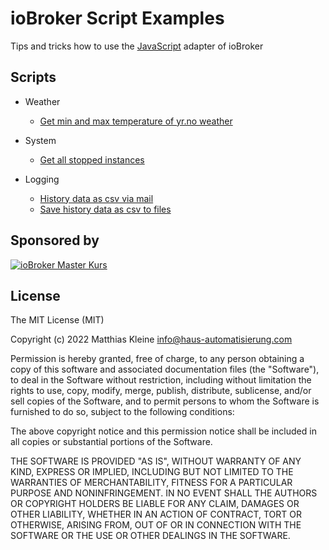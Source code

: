 # ioBroker Script Examples

Tips and tricks how to use the [JavaScript](https://github.com/ioBroker/ioBroker.javascript) adapter of ioBroker

## Scripts

- Weather
  - [Get min and max temperature of yr.no weather](weather/yr-min-max-temperature.md)

- System
  - [Get all stopped instances](system/get-all-stopped-instances.md)

- Logging
  - [History data as csv via mail](logging/history-as-mail-csv.md)
  - [Save history data as csv to files](logging/history-save-csv.md)

## Sponsored by

[![ioBroker Master Kurs](https://haus-automatisierung.com/images/ads/ioBroker-Kurs.png)](https://haus-automatisierung.com/iobroker-kurs/?refid=iobroker-scripts)

## License

The MIT License (MIT)

Copyright (c) 2022 Matthias Kleine <info@haus-automatisierung.com>

Permission is hereby granted, free of charge, to any person obtaining a copy
of this software and associated documentation files (the "Software"), to deal
in the Software without restriction, including without limitation the rights
to use, copy, modify, merge, publish, distribute, sublicense, and/or sell
copies of the Software, and to permit persons to whom the Software is
furnished to do so, subject to the following conditions:

The above copyright notice and this permission notice shall be included in
all copies or substantial portions of the Software.

THE SOFTWARE IS PROVIDED "AS IS", WITHOUT WARRANTY OF ANY KIND, EXPRESS OR
IMPLIED, INCLUDING BUT NOT LIMITED TO THE WARRANTIES OF MERCHANTABILITY,
FITNESS FOR A PARTICULAR PURPOSE AND NONINFRINGEMENT. IN NO EVENT SHALL THE
AUTHORS OR COPYRIGHT HOLDERS BE LIABLE FOR ANY CLAIM, DAMAGES OR OTHER
LIABILITY, WHETHER IN AN ACTION OF CONTRACT, TORT OR OTHERWISE, ARISING FROM,
OUT OF OR IN CONNECTION WITH THE SOFTWARE OR THE USE OR OTHER DEALINGS IN
THE SOFTWARE.
